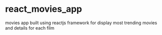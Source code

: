# react_movies_app
movies app built using reactjs framework for display most trending movies and details for each film
